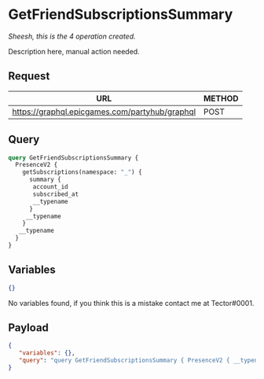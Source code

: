 # GetFriendSubscriptionsSummary
*Sheesh, this is the 4 operation created.*

Description here, manual action needed.

## Request
| URL | METHOD |
| - | - |
| https://graphql.epicgames.com/partyhub/graphql | POST |

## Query
```graphql
query GetFriendSubscriptionsSummary {
  PresenceV2 {
    getSubscriptions(namespace: "_") {
      summary {
       account_id
       subscribed_at
       __typename
      }
     __typename
    }
   __typename
  }
}
```

## Variables
```json
{}
```
No variables found, if you think this is a mistake contact me at Tector#0001.

## Payload
```json
{
   "variables": {},
   "query": "query GetFriendSubscriptionsSummary { PresenceV2 { __typename getSubscriptions(namespace: \"_\") { __typename summary { __typename subscribed_at account_id } } } }"
}
```